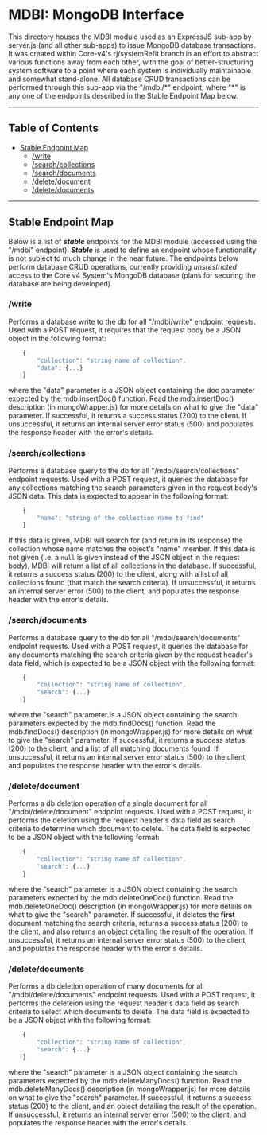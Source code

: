 # MDBI: MongoDB Interface
  This directory houses the MDBI module used as an ExpressJS sub-app by server.js (and all other sub-apps) to issue MongoDB database transactions. It was created within Core-v4's rj/systemRefit branch in an effort to abstract various functions away from each other, with the goal of better-structuring system software to a point where each system is individually maintainable and somewhat stand-alone. All database CRUD transactions can be performed through this sub-app via the "/mdbi/\*" endpoint, where "\*" is any one of the endpoints described in the Stable Endpoint Map below.


---


## Table of Contents
- [Stable Endpoint Map](#stable-endpoint-map)
  - [/write](#write)
  - [/search/collections](#searchcollections)
  - [/search/documents](#searchdocuments)
  - [/delete/document](#deletedocument)
  - [/delete/documents](#deletedocuments)

---


## Stable Endpoint Map
  Below is a list of **_stable_** endpoints for the MDBI module (accessed using the "/mdbi" endpoint). **_Stable_** is used to define an endpoint whose functionality is not subject to much change in the near future. The endpoints below perform database CRUD operations, currently providing _unsrestricted_ access to the Core v4 System's MongoDB database (plans for securing the database are being developed).

### /write
  Performs a database write to the db for all "/mdbi/write" endpoint requests. Used with a POST request, it requires that the request body be a JSON object in the following format:
  ```javascript
      {
          "collection": "string name of collection",
          "data": {...}
      }
  ```
  where the "data" parameter is a JSON object containing the doc parameter expected by the mdb.insertDoc() function. Read the mdb.insertDoc() description (in mongoWrapper.js) for more details on what to give the "data" parameter.
  If successful, it returns a success status (200) to the client.
  If unsuccessful, it returns an internal server error status (500) and populates the response header with the error's details.

### /search/collections
  Performs a database query to the db for all "/mdbi/search/collections" endpoint requests. Used with a POST request, it queries the database for any collections matching the search parameters given in the request body's JSON data. This data is expected to appear in the following format:
  ```javascript
      {
          "name": "string of the collection name to find"
      }
  ```
  If this data is given, MDBI will search for (and return in its response) the collection whose name matches the object's "name" member. If this data is not given (i.e. a `null` is given instead of the JSON object in the request body), MDBI will return a list of all collections in the database.
  If successful, it returns a success status (200) to the client, along with a list of all collections found (that match the search criteria).
  If unsuccessful, it returns an internal server error (500) to the client, and populates the response header with the error's details.

### /search/documents
  Performs a database query to the db for all "/mdbi/search/documents" endpoint requests. Used with a POST request, it queries the database for any documents matching the search criteria given by the request header's data field, which is expected to be a JSON object with the following format:
  ```javascript
      {
          "collection": "string name of collection",
          "search": {...}
      }
  ```
  where the "search" parameter is a JSON object containing the search parameters expected by the mdb.findDocs() function. Read the mdb.findDocs() description (in mongoWrapper.js) for more details on what to give the "search" parameter.
  If successful, it returns a success status (200) to the client, and a list of all matching documents found.
  If unsuccessful, it returns an internal server error status (500) to the client, and populates the response header with the error's details.

### /delete/document
  Performs a db deletion operation of a single document for all "/mdbi/delete/document" endpoint requests. Used with a POST request, it performs the deletion using the request header's data field as search criteria to determine which document to delete. The data field is expected to be a JSON object with the following format:
  ```javascript
      {
          "collection": "string name of collection",
          "search": {...}
      }
  ```
  where the "search" parameter is a JSON object containing the search parameters expected by the mdb.deleteOneDoc() function. Read the mdb.deleteOneDoc() description (in mongoWrapper.js) for more details on what to give the "search" parameter.
  If successful, it deletes the **first** document matching the search criteria, returns a success status (200) to the client, and also returns an object detailing the result of the operation.
  If unsuccessful, it returns an internal server error status (500) to the client, and populates the response header with the error's details.

### /delete/documents
  Performs a db deletion operation of many documents for all "/mdbi/delete/documents" endpoint requests. Used with a POST request, it performs the deleteion using the request header's data field as search criteria to select which documents to delete. The data field is expected to be a JSON object with the following format:
  ```javascript
      {
          "collection": "string name of collection",
          "search": {...}
      }
  ```
  where the "search" parameter is a JSON object containing the search parameters expected by the mdb.deleteManyDocs() function. Read the mdb.deleteManyDocs() description (in mongoWrapper.js) for more details on what to give the "search" parameter.
  If successful, it returns a success status (200) to the client, and an object detailing the result of the operation.
  If unsuccessful, it returns an internal server error (500) to the client, and populates the response header with the error's details.
